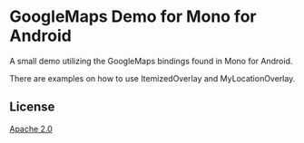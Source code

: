 GoogleMaps Demo for Mono for Android
==============
A small demo utilizing the GoogleMaps bindings found in Mono for Android.

There are examples on how to use ItemizedOverlay and MyLocationOverlay.

License
-----
[Apache 2.0](http://www.apache.org/licenses/LICENSE-2.0.html)